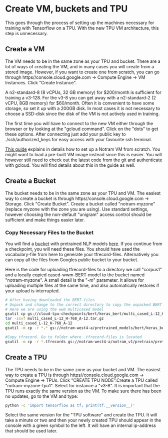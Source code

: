 # Create VM, buckets and TPU
This goes through the process of setting up the machines necessary for training with Tensorflow on a TPU. With the new TPU VM architecture, this step is unnecessary.

## Create a VM
The VM needs to be in the same zone as your TPU and bucket. There are a lot of ways of creating the VM, and in many cases you will create from a stored image. However, if you want to create one from scratch, you can go through https//console.cloud.google.com -> Compute Engine -> VM Instances. Click "Create Instance". 

A n2-standard-8 (8 vCPUs, 32 GB memory) for $200/month is sufficient for training a v3-128. For the v3-8 you can get away with a n2-standard-2 (2 vCPU, 8GB memory) for $60/month. Often it is convenient to have some storage, so set it up with a 200GB disk. In most cases it is not necessary to choose a SSD-disk since the disk of the VM is not actively used in training.

The first time you will have to connect to the new VM either through the browser or by looking at the "gcloud command". Click on the "dots" to get these options. After connecting just add your public key to ./ssh/authorized_keys for easy access with your favourite ssh terminal.

[This guide](configure_vm_tensorflow.md) explains in details how to set up a Notram VM from scratch. You might want to load a pre-built VM image instead since this is easier. You will however still need to check out the latest code from the git and authenticate with gcloud. You will find details about this in the guide as well.

## Create a Bucket
The bucket needs to be in the same zone as your TPU and VM. The easiest way to create a bucket is through https//console.cloud.google.com -> Storage. Click "Create Bucket". Create a bucket called "notram-myzone" (replace myzone with the zone you are using). Use standard settings, however choosing the non-default "unigram" access control should be sufficient and make things easier later.

### Copy Necessary Files to the Bucket
You will find a [bucket](gs://cloud-tpu-checkpoints/bert) with pretrained NLP models [here](https://console.cloud.google.com/storage/browser/cloud-tpu-checkpoints). If you continue from a checkpoint, you will need these files. You should have used the vocabulary-file from here to generate your tfrecord-files. Alternatively you can copy all the files from Googles public bucket to your bucket. 

Here is the code for uploading tfrecord-files to a directory we call "corpus1" and a locally copied cased-wwm-BERT-model to the bucket named "notram-myzone". A small detail is the "-m" parameter. It allows for uploading multiple files at the same time, and also automatically restores if your upload is interrupted.  

```bash
# After having downloaded the BERT-files
# Unpack and change to the correct directory to copy the unpacked BERT files to the bucket
# Here we are using the wwm multicased model
gsutil cp gs://cloud-tpu-checkpoints/bert/keras_bert/multi_cased_L-12_H-768_A-12.tar.gz .
tar -zxvf multi_cased_L-12_H-768_A-12.tar.gz
cd multi_cased_L-12_H-768_A-12
gsutil -m cp -r *.* gs://notram-west4-a/pretrained_models/bert/keras_bert/multi_cased_L-12_H-768_A-12/

#Copy tfrecord. Go to folder where .tfrecord-files is located
gsutil -m cp -r *.tfrecords gs://notram-west4-a/notram_v1/pretrain/pretrain_data/corpus1_128/tfrecords/train/

```

## Create a TPU
The TPU needs to be in the same zone as your bucket and VM. The easiest way to create a TPU is through https//console.cloud.google.com -> Compute Engine -> TPUs. Click "CREATE TPU NODE".Create a TPU called "notram-myzone-tpu1". Select for instance a "v3-8". It is important that the TPU runs exactly the same version as the VM. To make sure there has been no updates, go to the VM and type:
```bash
python -c 'import tensorflow as tf; print(tf.__version__)' 
```
Select the same version for the "TPU software" and create the TPU. It will take a minute or two and then your newly created TPU should appear in the console with a green symbol to the left. It will have an internal ip-address that should be used later.


